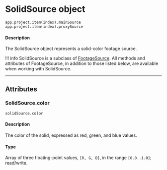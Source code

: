 # SolidSource object

`app.project.item(index).mainSource`
<br/>
`app.project.item(index).proxySource`
<br/>

#### Description

The SolidSource object represents a solid-color footage source.

!!! info
    SolidSource is a subclass of [FootageSource](footagesource.md). All methods and attributes of FootageSource, in addition to those listed below, are available when working with SolidSource.

---

## Attributes

### SolidSource.color

`solidSource.color`

#### Description

The color of the solid, expressed as red, green, and blue values.

#### Type

Array of three floating-point values, `[R, G, B]`, in the range `[0.0..1.0]`; read/write.

